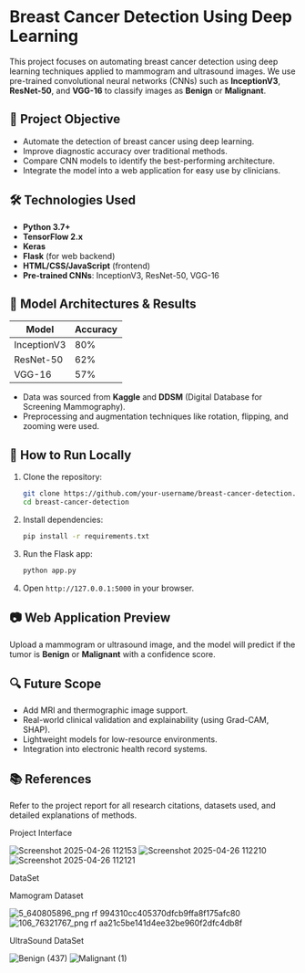 # Breast Cancer Detection Using Deep Learning

This project focuses on automating breast cancer detection using deep learning techniques applied to mammogram and ultrasound images. We use pre-trained convolutional neural networks (CNNs) such as **InceptionV3**, **ResNet-50**, and **VGG-16** to classify images as **Benign** or **Malignant**.

## 🧪 Project Objective

- Automate the detection of breast cancer using deep learning.
- Improve diagnostic accuracy over traditional methods.
- Compare CNN models to identify the best-performing architecture.
- Integrate the model into a web application for easy use by clinicians.

## 🛠️ Technologies Used

- **Python 3.7+**
- **TensorFlow 2.x**
- **Keras**
- **Flask** (for web backend)
- **HTML/CSS/JavaScript** (frontend)
- **Pre-trained CNNs**: InceptionV3, ResNet-50, VGG-16

## 🧬 Model Architectures & Results

| Model       | Accuracy |
|-------------|----------|
| InceptionV3 | 80%      |
| ResNet-50   | 62%      |
| VGG-16      | 57%      |

- Data was sourced from **Kaggle** and **DDSM** (Digital Database for Screening Mammography).
- Preprocessing and augmentation techniques like rotation, flipping, and zooming were used.



## 🚀 How to Run Locally

1. Clone the repository:
   ```bash
   git clone https://github.com/your-username/breast-cancer-detection.git
   cd breast-cancer-detection
   ```

2. Install dependencies:
   ```bash
   pip install -r requirements.txt
   ```

3. Run the Flask app:
   ```bash
   python app.py
   ```

4. Open `http://127.0.0.1:5000` in your browser.

## 📷 Web Application Preview

Upload a mammogram or ultrasound image, and the model will predict if the tumor is **Benign** or **Malignant** with a confidence score.

## 🔍 Future Scope

- Add MRI and thermographic image support.
- Real-world clinical validation and explainability (using Grad-CAM, SHAP).
- Lightweight models for low-resource environments.
- Integration into electronic health record systems.

## 📚 References

Refer to the project report for all research citations, datasets used, and detailed explanations of methods.

Project Interface

![Screenshot 2025-04-26 112153](https://github.com/user-attachments/assets/c4febb09-7fe0-4f71-8ea5-a0b7170943a5)
![Screenshot 2025-04-26 112210](https://github.com/user-attachments/assets/459893f3-4997-4388-b89a-218296637a7d)
![Screenshot 2025-04-26 112121](https://github.com/user-attachments/assets/c777773d-9f7d-40bf-a227-b2bad04c07d3)

DataSet

Mamogram Dataset

![5_640805896_png rf 994310cc405370dfcb9ffa8f175afc80](https://github.com/user-attachments/assets/315aecc3-7354-437a-a6f7-fc4f83f64982)
![106_76321767_png rf aa21c5be141d4ee32be960f2dfc4db8f](https://github.com/user-attachments/assets/8572040e-5d47-4bc7-bbe4-e7b13b453472)

UltraSound DataSet

![Benign (437)](https://github.com/user-attachments/assets/672ade07-c375-4e1e-a8b0-d246f34a95ee)
![Malignant (1)](https://github.com/user-attachments/assets/cf1e74a6-0f3c-40da-b817-e912dc5decb0)
